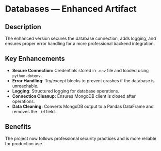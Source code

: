 # Databases — Enhanced Artifact

## Description
The enhanced version secures the database connection, adds logging, and ensures proper error handling for a more professional backend integration.

## Key Enhancements
- **Secure Connection:** Credentials stored in `.env` file and loaded using `python-dotenv`.
- **Error Handling:** Try/except blocks to prevent crashes if the database is unreachable.
- **Logging:** Structured logging for database operations.
- **Connection Cleanup:** Ensures MongoDB client is closed after operations.
- **Data Cleaning:** Converts MongoDB output to a Pandas DataFrame and removes the `_id` field.

## Benefits
The project now follows professional security practices and is more reliable for production use.

